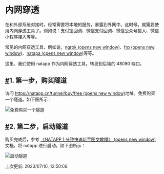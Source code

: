 # 内网穿透

在和外部系统对接时，经常需要将本地的服务，暴露到外网中。这时候，就需要使用内网穿透工具了。例如说：支付宝回调、微信支付回调、微信公众号接入、微信小程序接入等等。

常见的内网穿透工具，例如说，[ngrok (opens new window)](https://ngrok.com/)、[frp (opens new window)](https://github.com/fatedier/frp)、[natapa (opens new window)](https://natapp.cn/)等等。

这里，我们使用 natapp 作为内网穿透工具，转发到后端的 48080 端口。

## [#](https://doc.iocoder.cn/natapp/#_1-第一步-购买隧道)1. 第一步，购买隧道

访问 [https://natapp.cn/tunnel/buy/free (opens new window)](https://natapp.cn/tunnel/buy/free)地址，免费购买一个隧道。如下图所示：

![免费购买一个隧道](https://doc.iocoder.cn/img/%E5%85%AC%E4%BC%97%E5%8F%B7%E6%89%8B%E5%86%8C/%E5%85%AC%E4%BC%97%E5%8F%B7%E6%8E%A5%E5%85%A5/%E7%AC%AC%E4%B8%89%E6%AD%A5-%E5%85%8D%E8%B4%B9%E8%B4%AD%E4%B9%B0%E4%B8%80%E4%B8%AA%E9%9A%A7%E9%81%93.png)

## [#](https://doc.iocoder.cn/natapp/#_2-第二步-启动隧道)2. 第二步，启动隧道

购买完成后，参考 [《NATAPP 1 分钟快速新手图文教程》 (opens new window)](https://natapp.cn/article/natapp_newbie)文档，将 natapp 进行启动。如下图所示：

![启动隧道](https://doc.iocoder.cn/img/%E5%85%AC%E4%BC%97%E5%8F%B7%E6%89%8B%E5%86%8C/%E5%85%AC%E4%BC%97%E5%8F%B7%E6%8E%A5%E5%85%A5/%E7%AC%AC%E4%B8%89%E6%AD%A5-%E5%90%AF%E5%8A%A8%E9%9A%A7%E9%81%93.png)

上次更新: 2023/07/10, 12:50:06